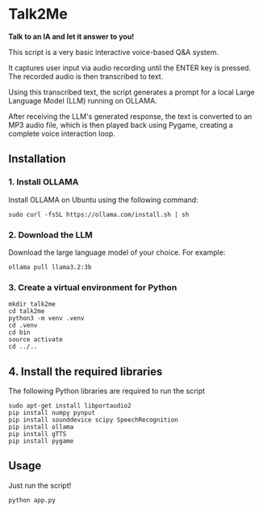# Talk2Me

**Talk to an IA and let it answer to you!**

This script is a very basic interactive voice-based Q&A system. 

It captures user input via audio recording until the ENTER key is pressed. The recorded audio is then transcribed to text. 

Using this transcribed text, the script generates a prompt for a local Large Language Model (LLM) running on OLLAMA. 

After receiving the LLM's generated response, the text is converted to an MP3 audio file, which is then played back using Pygame, creating a complete voice interaction loop.

## Installation

### 1. Install OLLAMA

Install OLLAMA on Ubuntu using the following command:

```
sudo curl -fsSL https://ollama.com/install.sh | sh
```

### 2. Download the LLM

Download the large language model of your choice. For example:

```
ollama pull llama3.2:3b
```

### 3. Create a virtual environment for Python

```
mkdir talk2me
cd talk2me
python3 -m venv .venv
cd .venv
cd bin
source activate
cd ../..
```

## 4. Install the required libraries

The following Python libraries are required to run the script
``` 
sudo apt-get install libportaudio2
pip install numpy pynput
pip install sounddevice scipy SpeechRecognition
pip install ollama
pip install gTTS
pip install pygame
```

## Usage

Just run the script!

```
python app.py
```

